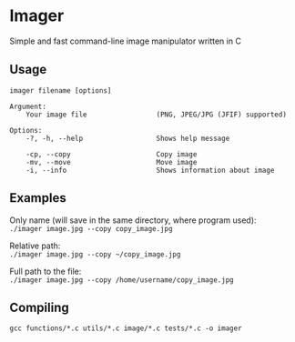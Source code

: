 # Imager

Simple and fast command-line image manipulator written in C

## Usage

``` text
imager filename [options]

Argument:
    Your image file                 (PNG, JPEG/JPG (JFIF) supported)

Options:
    -?, -h, --help                  Shows help message

    -cp, --copy                     Copy image
    -mv, --move                     Move image
    -i, --info                      Shows information about image
```

## Examples

Only name (will save in the same directory, where program used):  
`./imager image.jpg --copy copy_image.jpg`

Relative path:  
`./imager image.jpg --copy ~/copy_image.jpg`

Full path to the file:  
`./imager image.jpg --copy /home/username/copy_image.jpg`

## Compiling

``` text
gcc functions/*.c utils/*.c image/*.c tests/*.c -o imager
```
